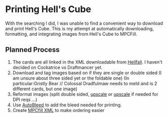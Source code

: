 # Printing Hell's Cube
With the searching I did, I was unable to find a convenient way to download and
print Hell's Cube. This is my attempt at automatically downloading, formatting,
and integrating images from Hell's Cube to MPCFill.

## Planned Process
1. The cards are all linked in the XML downloadable from [Hellfall](https://skeleton.club/hellfall/hellscubes). I
haven't decided on Cockatrice vs Draftmancer yet.
2. Download and tag images based on if they are single or double sided (I am unsure about three sided yet or the foldable one) (In particular:Gristly Bear // Colossal Dradfulmaw needs to meld and is 2 different cards, but one image)
3. Reformat images (split double sided, [upscale](https://github.com/nagadomi/waifu2x) or [upscale](https://github.com/upscayl/upscayl-ncnn) if needed for DPI reqs ...)
4. Use [AutoBleed](https://github.com/Solidsilver/mpc-bleeder) to add the bleed needed for printing.
5. Create [MPCfill XML](https://github.com/chilli-axe/mpc-autofill/wiki/XML-Schema-Specification#overview) to make ordering easier
